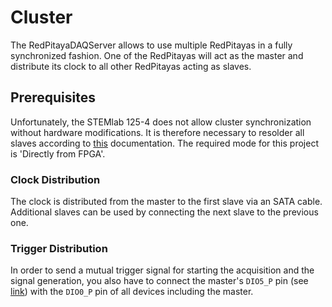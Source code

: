 # Cluster

The RedPitayaDAQServer allows to use multiple RedPitayas in a fully synchronized fashion. One of the RedPitayas will act as the master and distribute its clock to all other RedPitayas acting as slaves.

## Prerequisites

Unfortunately, the STEMlab 125-4 does not allow cluster synchronization without hardware modifications.   It is therefore necessary to resolder all slaves according to [this](http://redpitaya.readthedocs.io/en/latest/developerGuide/125-14/extADC.html) documentation. The required mode for this project is 'Directly from FPGA'.

### Clock Distribution

The clock is distributed from the master to the first slave via an SATA cable. Additional slaves can be used by connecting the next slave to the previous one.

### Trigger Distribution

In order to send a mutual trigger signal for starting the acquisition and the signal generation, you also have to connect the master's `DIO5_P` pin (see [link](http://redpitaya.readthedocs.io/en/latest/developerGuide/125-14/extent.html)) with the `DIO0_P` pin of all devices including the master.

